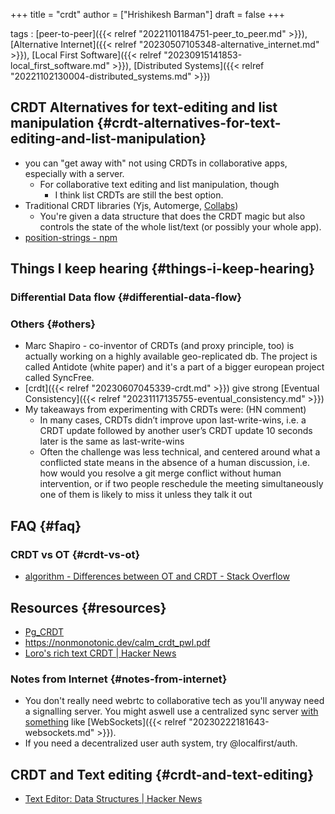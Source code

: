 +++
title = "crdt"
author = ["Hrishikesh Barman"]
draft = false
+++

tags
: [peer-to-peer]({{< relref "20221101184751-peer_to_peer.md" >}}),[Alternative Internet]({{< relref "20230507105348-alternative_internet.md" >}}), [Local First Software]({{< relref "20230915141853-local_first_software.md" >}}), [Distributed Systems]({{< relref "20221102130004-distributed_systems.md" >}})


## CRDT Alternatives for text-editing and list manipulation {#crdt-alternatives-for-text-editing-and-list-manipulation}

-   you can "get away with" not using CRDTs in collaborative apps, especially with a server.
    -   For collaborative text editing and list manipulation, though
        -   I think list CRDTs are still the best option.
-   Traditional CRDT libraries (Yjs, Automerge, [Collabs](https://github.com/composablesys/collabs))
    -   You're given a data structure that does the CRDT magic but also controls the state of the whole list/text (or possibly your whole app).
-   [position-strings - npm](https://www.npmjs.com/package/position-strings)


## Things I keep hearing {#things-i-keep-hearing}


### Differential Data flow {#differential-data-flow}


### Others {#others}

-   Marc Shapiro - co-inventor of CRDTs (and proxy principle, too) is actually working on a highly available geo-replicated db. The project is called Antidote (white paper) and it's a part of a bigger european project called SyncFree.
-   [crdt]({{< relref "20230607045339-crdt.md" >}}) give strong [Eventual Consistency]({{< relref "20231117135755-eventual_consistency.md" >}})
-   My takeaways from experimenting with CRDTs were: (HN comment)
    -   In many cases, CRDTs didn’t improve upon last-write-wins, i.e. a CRDT update followed by another user’s CRDT update 10 seconds later is the same as last-write-wins
    -   Often the challenge was less technical, and centered around what a conflicted state means in the absence of a human discussion, i.e. how would you resolve a git merge conflict without human intervention, or if two people reschedule the meeting simultaneously one of them is likely to miss it unless they talk it out


## FAQ {#faq}


### CRDT vs OT {#crdt-vs-ot}

-   [algorithm - Differences between OT and CRDT - Stack Overflow](https://stackoverflow.com/questions/26694359/differences-between-ot-and-crdt)


## Resources {#resources}

-   [Pg_CRDT](https://news.ycombinator.com/item?id=33931971)
-   <https://nonmonotonic.dev/calm_crdt_pwl.pdf>
-   [Loro's rich text CRDT | Hacker News](https://news.ycombinator.com/item?id=39102577)


### Notes from Internet {#notes-from-internet}

-   You don't really need webrtc to collaborative tech as you'll anyway need a signalling server. You might aswell use a centralized sync server [with something](https://github.com/automerge/automerge-repo) like [WebSockets]({{< relref "20230222181643-websockets.md" >}}).
-   If you need a decentralized user auth system, try @localfirst/auth.


## CRDT and Text editing {#crdt-and-text-editing}

-   [Text Editor: Data Structures | Hacker News](https://news.ycombinator.com/item?id=38772754)
